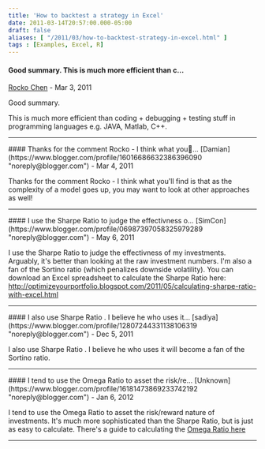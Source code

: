 ```yaml
---
title: 'How to backtest a strategy in Excel'
date: 2011-03-14T20:57:00.000-05:00
draft: false
aliases: [ "/2011/03/how-to-backtest-strategy-in-excel.html" ]
tags : [Examples, Excel, R]
---
```


#### Good summary. This is much more efficient than c...
[Rocko Chen](https://www.blogger.com/profile/15393857769315571774 "noreply@blogger.com") - <time datetime="2011-03-16T16:34:34.611-05:00">Mar 3, 2011</time>

Good summary.  
  
This is much more efficient than coding + debugging + testing stuff in programming languages e.g. JAVA, Matlab, C++.
<hr />
#### Thanks for the comment Rocko - I think what you...
[Damian](https://www.blogger.com/profile/16016686632386396090 "noreply@blogger.com") - <time datetime="2011-03-17T10:22:58.124-05:00">Mar 4, 2011</time>

Thanks for the comment Rocko - I think what you'll find is that as the complexity of a model goes up, you may want to look at other approaches as well!
<hr />
#### I use the Sharpe Ratio to judge the effectivness o...
[SimCon](https://www.blogger.com/profile/06987397058325979289 "noreply@blogger.com") - <time datetime="2011-05-20T22:04:34.632-05:00">May 6, 2011</time>

I use the Sharpe Ratio to judge the effectivness of my investments. Arguably, it's better than looking at the raw investment numbers. I'm also a fan of the Sortino ratio (which penalizes downside volatility). You can download an Excel spreadsheet to calculate the Sharpe Ratio here: http://optimizeyourportfolio.blogspot.com/2011/05/calculating-sharpe-ratio-with-excel.html
<hr />
#### I also use Sharpe Ratio . I believe he who uses it...
[sadiya](https://www.blogger.com/profile/12807244331138106319 "noreply@blogger.com") - <time datetime="2011-12-09T14:14:21.940-06:00">Dec 5, 2011</time>

I also use Sharpe Ratio . I believe he who uses it will become a fan of the Sortino ratio.
<hr />
#### I tend to use the Omega Ratio to asset the risk/re...
[Unknown](https://www.blogger.com/profile/16181473869233742192 "noreply@blogger.com") - <time datetime="2012-01-07T05:08:22.128-06:00">Jan 6, 2012</time>

I tend to use the Omega Ratio to asset the risk/reward nature of investments. It's much more sophisticated than the Sharpe Ratio, but is just as easy to calculate. There's a guide to calculating the [Omega Ratio here](http://investexcel.net/219/calculate-the-omega-ratio-with-excel/)
<hr />
